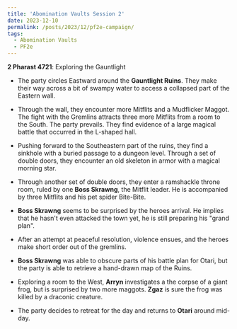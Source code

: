 ```yaml
---
title: 'Abomination Vaults Session 2'
date: 2023-12-10
permalink: /posts/2023/12/pf2e-campaign/
tags:
  - Abomination Vaults
  - PF2e
---
```



**2 Pharast 4721**: Exploring the Gauntlight

- The party circles Eastward around the **Gauntlight Ruins**. They make their way across a bit of swampy water to access a collapsed part of the Eastern wall. 

- Through the wall, they encounter more Mitflits and a Mudflicker Maggot. The fight with the Gremlins attracts three more Mitflits from a room to the South. The party prevails. They find evidence of a large magical battle that occurred in the L-shaped hall. 

- Pushing forward to the Southeastern part of the ruins, they find a sinkhole with a buried passage to a dungeon level. Through a set of double doors, they encounter an old skeleton in armor with a magical morning star.

- Through another set of double doors, they enter a ramshackle throne room, ruled by one **Boss Skrawng**, the Mitflit leader. He is accompanied by three Mitflits and his pet spider Bite-Bite.

- **Boss Skrawng** seems to be surprised by the heroes arrival. He implies that he hasn't even attacked the town yet, he is still preparing his "grand plan". 

- After an attempt at peaceful resolution, violence ensues, and the heroes make short order out of the gremlins. 

- **Boss Skrawng** was able to obscure parts of his battle plan for Otari, but the party is able to retrieve a hand-drawn map of the Ruins.

- Exploring a room to the West, **Arryn** investigates a the corpse of a giant frog, but is surprised by two more maggots. **Zgaz** is sure the frog was killed by a draconic creature.

- The party decides to retreat for the day and returns to **Otari** around mid-day. 

